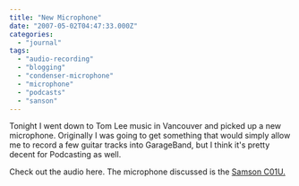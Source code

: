 ```yaml
---
title: "New Microphone"
date: "2007-05-02T04:47:33.000Z"
categories: 
  - "journal"
tags: 
  - "audio-recording"
  - "blogging"
  - "condenser-microphone"
  - "microphone"
  - "podcasts"
  - "sanson"
---
```


Tonight I went down to Tom Lee music in Vancouver and picked up a new microphone. Originally I was going to get something that would simply allow me to record a few guitar tracks into GarageBand, but I think it's pretty decent for Podcasting as well.

Check out the audio here. The microphone discussed is the [Samson C01U.](http://www.samsontech.com/products/productpage.cfm?prodID=1810)
